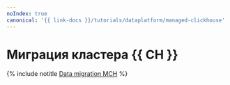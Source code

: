 ```yaml
---
noIndex: true
canonical: '{{ link-docs }}/tutorials/dataplatform/managed-clickhouse'
---
```


# Миграция кластера {{ CH }}

{% include notitle [Data migration MCH](../../_tutorials/dataplatform/datatransfer/managed-clickhouse.md) %}
